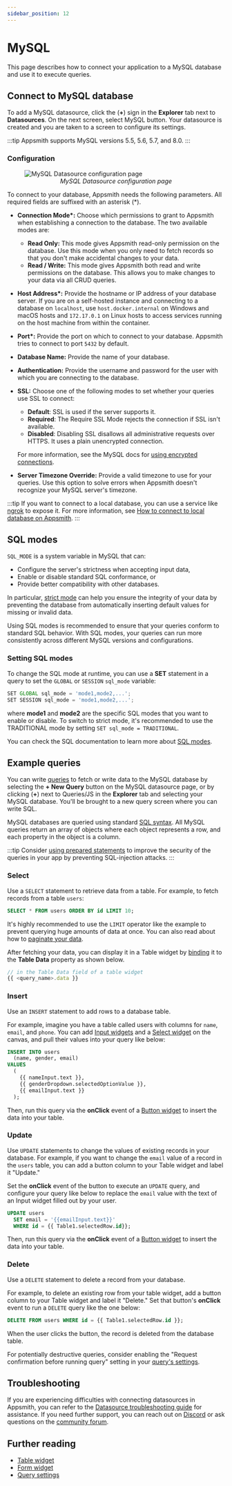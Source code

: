 ```yaml
---
sidebar_position: 12
---
```

# MySQL

This page describes how to connect your application to a MySQL database and use it to execute queries.

## Connect to MySQL database

To add a MySQL datasource, click the (**+**) sign in the **Explorer** tab next to **Datasources**. On the next screen, select MySQL button. Your datasource is created and you are taken to a screen to configure its settings.

:::tip
Appsmith supports MySQL versions 5.5, 5.6, 5.7, and 8.0.
:::

### Configuration

<figure>
  <img src="/img/mysql-datasource-config.png" style= {{width:"700px", height:"auto"}} alt="MySQL Datasource configuration page"/>
  <figcaption align = "center"><i>MySQL Datasource configuration page</i></figcaption>
</figure>

To connect to your database, Appsmith needs the following parameters. All required fields are suffixed with an asterisk (\*).

* **Connection Mode\*:** Choose which permissions to grant to Appsmith when establishing a connection to the database. The two available modes are:

   * **Read Only:** This mode gives Appsmith read-only permission on the database. Use this mode when you only need to fetch records so that you don't make accidental changes to your data.
   * **Read / Write:** This mode gives Appsmith both read and write permissions on the database. This allows you to make changes to your data via all CRUD queries.

* **Host Address\*:** Provide the hostname or IP address of your database server. If you are on a self-hosted instance and connecting to a database on `localhost`, use `host.docker.internal` on Windows and macOS hosts and `172.17.0.1` on Linux hosts to access services running on the host machine from within the container.

* **Port\*:** Provide the port on which to connect to your database. Appsmith tries to connect to port `5432` by default.

* **Database Name:** Provide the name of your database.

* **Authentication:** Provide the username and password for the user with which you are connecting to the database.

* **SSL:** Choose one of the following modes to set whether your queries use SSL to connect:

   * **Default**: SSL is used if the server supports it.
   * **Required**: The Require SSL Mode rejects the connection if SSL isn't available.
   * **Disabled**: Disabling SSL disallows all administrative requests over HTTPS. It uses a plain unencrypted connection.

  For more information, see the MySQL docs for [using encrypted connections](https://dev.mysql.com/doc/refman/8.0/en/encrypted-connections.html).

* **Server Timezone Override:** Provide a valid timezone to use for your queries. Use this option to solve errors when Appsmith doesn't recognize your MySQL server's timezone.

:::tip
If you want to connect to a local database, you can use a service like [ngrok](https://ngrok.com/) to expose it. For more information, see [How to connect to local database on Appsmith](/advanced-concepts/more/how-to-work-with-local-apis-on-appsmith).
:::

## SQL modes

```SQL_MODE``` is a system variable in MySQL that can:

* Configure the server's strictness when accepting input data,
* Enable or disable standard SQL conformance, or
* Provide better compatibility with other databases.

In particular, [strict mode](https://dev.mysql.com/doc/refman/8.0/en/sql-mode.html#sql-mode-strict) can help you ensure the integrity of your data by preventing the database from automatically inserting default values for missing or invalid data. 

Using SQL modes is recommended to ensure that your queries conform to standard SQL behavior. With SQL modes, your queries can run more consistently across different MySQL versions and configurations.

### Setting SQL modes

To change the SQL mode at runtime, you can use a **SET** statement in a query to set the `GLOBAL` or `SESSION` ```sql_mode``` variable:

```js
SET GLOBAL sql_mode = 'mode1,mode2,...';
SET SESSION sql_mode = 'mode1,mode2,...';
```
where **mode1** and **mode2** are the specific SQL modes that you want to enable or disable. To switch to strict mode, it's recommended to use the TRADITIONAL mode by setting ```SET sql_mode = TRADITIONAL```.

You can check the SQL documentation to learn more about [SQL modes](https://dev.mysql.com/doc/refman/8.0/en/sql-mode.html).

## Example queries

You can write [queries](https://docs.appsmith.com/core-concepts/data-access-and-binding/querying-a-database/query-settings) to fetch or write data to the MySQL database by selecting the **+ New Query**  button on the MySQL datasource page, or by clicking (**+**) next to Queries/JS in the **Explorer** tab and selecting your MySQL database. You'll be brought to a new query screen where you can write SQL.

MySQL databases are queried using standard [SQL syntax](https://dev.mysql.com/doc/refman/8.0/en/language-structure.html). All MySQL queries return an array of objects where each object represents a row, and each property in the object is a column.

:::tip
Consider [using prepared statements](/learning-and-resources/how-to-guides/how-to-use-prepared-statements#why-should-you-use-prepared-statements) to improve the security of the queries in your app by preventing SQL-injection attacks.
:::

### Select

Use a `SELECT` statement to retrieve data from a table. For example, to fetch records from a table `users`:

```sql
SELECT * FROM users ORDER BY id LIMIT 10;
```

It's highly recommended to use the `LIMIT` operator like the example to prevent querying huge amounts of data at once. You can also read about how to [paginate your data](/reference/widgets/table#server-side-pagination).

After fetching your data, you can display it in a Table widget by [binding](/reference/widgets/table#display-data-in-tables) it to the **Table Data** property as shown below.

```js
// in the Table Data field of a table widget
{{ <query_name>.data }}
```

### Insert

Use an `INSERT` statement to add rows to a database table. 

For example, imagine you have a table called users with columns for `name`, `email`, and `phone`. You can add [Input widgets](/reference/widgets/input) and a [Select widget](/reference/widgets/select) on the canvas, and pull their values into your query like below:

```sql
INSERT INTO users
  (name, gender, email)
VALUES
  (
    {{ nameInput.text }},
    {{ genderDropdown.selectedOptionValue }},
    {{ emailInput.text }}
  );

```

Then, run this query via the **onClick** event of a [Button widget](/reference/widgets/button) to insert the data into your table.

### Update

Use `UPDATE` statements to change the values of existing records in your database. For example, if you want to change the `email` value of a record in the `users` table, you can add a button column to your Table widget and label it "Update." 

Set the **onClick** event of the button to execute an `UPDATE` query, and configure your query like below to replace the `email` value with the text of an Input widget filled out by your user.


```sql
UPDATE users
  SET email = '{{emailInput.text}}'
  WHERE id = {{ Table1.selectedRow.id}};
```

Then, run this query via the **onClick** event of a [Button widget](/reference/widgets/button) to insert the data into your table.

### Delete

Use a `DELETE` statement to delete a record from your database.

For example, to delete an existing row from your table widget, add a button column to your Table widget and label it "Delete." Set that button's **onClick** event to run a `DELETE` query like the one below:

```sql
DELETE FROM users WHERE id = {{ Table1.selectedRow.id }};
```

When the user clicks the button, the record is deleted from the database table.

For potentially destructive queries, consider enabling the "Request confirmation before running query" setting in your [query's settings](/core-concepts/data-access-and-binding/querying-a-database/query-settings).

## Troubleshooting

If you are experiencing difficulties with connecting datasources in Appsmith, you can refer to the [Datasource troubleshooting guide](https://chat.openai.com/help-and-support/troubleshooting-guide/action-errors/datasource-errors) for assistance. If you need further support, you can reach out on [Discord](https://discord.com/invite/rBTTVJp) or ask questions on the [community forum](https://community.appsmith.com/).

## Further reading

* [Table widget](/reference/widgets/table)
* [Form widget](/reference/widgets/form)
* [Query settings](/core-concepts/data-access-and-binding/querying-a-database/query-settings)